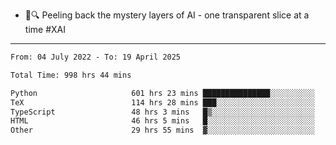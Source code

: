 - 🧅🔍 Peeling back the mystery layers of AI - one transparent slice at a time #XAI

---

<!--START_SECTION:waka-->

```txt
From: 04 July 2022 - To: 19 April 2025

Total Time: 998 hrs 44 mins

Python                     601 hrs 23 mins ███████████████░░░░░░░░░░   60.22 %
TeX                        114 hrs 28 mins ███░░░░░░░░░░░░░░░░░░░░░░   11.46 %
TypeScript                 48 hrs 3 mins   █▒░░░░░░░░░░░░░░░░░░░░░░░   04.81 %
HTML                       46 hrs 5 mins   █░░░░░░░░░░░░░░░░░░░░░░░░   04.61 %
Other                      29 hrs 55 mins  ▓░░░░░░░░░░░░░░░░░░░░░░░░   03.00 %
```

<!--END_SECTION:waka-->
